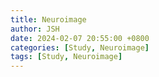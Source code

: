 ```yaml
---
title: Neuroimage
author: JSH
date: 2024-02-07 20:55:00 +0800
categories: [Study, Neuroimage]
tags: [Study, Neuroimage]
---
```


## 
